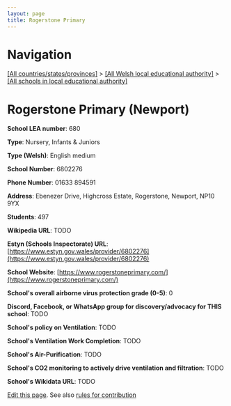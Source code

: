 ```yaml
---
layout: page
title: Rogerstone Primary
---
```

# Navigation

[[All countries/states/provinces]](../../..) > [[All Welsh local educational authority]](../..) > [[All schools in local educational authority]](..)

# Rogerstone Primary (Newport)

**School LEA number**: 680

**Type**: Nursery, Infants & Juniors

**Type (Welsh)**: English medium

**School Number**: 6802276

**Phone Number**: 01633 894591

**Address**: Ebenezer Drive, Highcross Estate, Rogerstone, Newport, NP10 9YX

**Students**: 497

**Wikipedia URL**: TODO

**Estyn (Schools Inspectorate) URL**: [https://www.estyn.gov.wales/provider/6802276](https://www.estyn.gov.wales/provider/6802276)

**School Website**: [https://www.rogerstoneprimary.com/](https://www.rogerstoneprimary.com/)

**School's overall airborne virus protection grade (0-5)**: 0

**Discord, Facebook, or WhatsApp group for discovery/advocacy for THIS school**: TODO

**School's policy on Ventilation**: TODO

**School's Ventilation Work Completion**: TODO

**School's Air-Purification**: TODO

**School's CO2 monitoring to actively drive ventilation and filtration**: TODO

**School's Wikidata URL**: TODO




[Edit this page](https://github.com/ventilate-schools/Wales/edit/prif/./Newport/Rogerstone_Primary.md). See also [rules for contribution](../../../contribution-rules/)